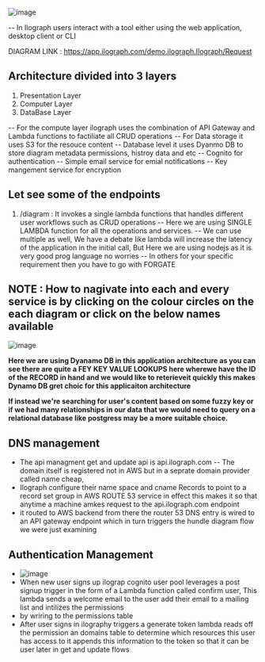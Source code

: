 ![image](https://github.com/pavankumar0077/Aws-Devops/assets/40380941/aed97f5b-502b-4677-8227-74314bc632cb)

-- In Ilograph users interact with a tool either using the web application, desktop client or CLI 


DIAGRAM LINK : https://app.ilograph.com/demo.ilograph.Ilograph/Request

Architecture divided into 3 layers
--
1) Presentation Layer
2) Computer Layer
3) DataBase Layer

-- For the compute layer ilograph uses the combination of API Gateway and Lambda functions to factiliate all CRUD operations
-- For Data storage it uses S3 for the resouce content 
-- Database level it uses Dyanmo DB to store diagram metadata permissions, histroy data and etc
-- Cognito for authentication 
-- Simple email service for emial notifications 
-- Key mangement service for encryption

Let see some of the endpoints
--
1) /diagram : It invokes a single lambda functions that handles different user workflows such as CRUD operations
-- Here we are using SINGLE LAMBDA function for all the operations and services.
   -- We can use multiple as well, We have a debate like lambda will increase the latency of the application in the initial call, But Here we are using nodejs as it is very good prog language no worries
   -- In others for your specific requirement then you have to go with FORGATE

## NOTE : How to nagivate into each and every service is by clicking on the colour circles on the each diagram or click on the below names available 

![image](https://github.com/pavankumar0077/Aws-Devops/assets/40380941/3af78b16-5256-42ef-8d51-5f4bb33f51da)

**Here we are using Dyanamo DB in this application architecture as you can see there are quite a FEY KEY VALUE LOOKUPS 
here wherewe have the ID of the RECORD in hand and we would like to reterieveit quickly this makes Dynamo DB gret choic for this applicaiton architecture**

**If instead we're searching for user's content based on some fuzzy key or if we had many relationships in our data that we would need to query on a relational database like postgress may be a more suitable choice.**

DNS management
--
- The api managment get and update api is api.ilograph.com -- The domain itself is registered not in AWS but in a seprate domain provider called name cheap,
- Ilograph configure their name space and cname Records to point to a record set group in AWS ROUTE 53 service in effect this makes it so that anytime a machine amkes request to the api.ilograph.com endpoint
- it routed to AWS backend from there the router 53 DNS entry is wired to an API gateway endpoint which in turn triggers the hundle diagram flow we were just examining


Authentication Management
--
- ![image](https://github.com/pavankumar0077/Aws-Devops/assets/40380941/0e01aad4-ca30-4b5a-9585-38244c8d2aab)
- When new user signs up ilograp cognito user pool leverages a post signup trigger in the form of a Lambda function called confirm user, This lambda sends a welcome email to the user add their email to a mailing list and intilizes the permissions
- by wriring to  the permissions table
- After user signs in ilography triggers a generate token lambda  reads off the permission an domains table to determine which resources this user has access to it appends this information to the token so that it can be user later in get and update flows 




